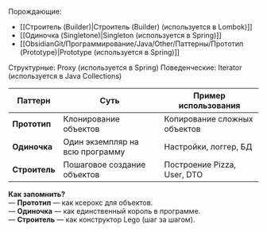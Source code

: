 Порождающие:
 - [[Строитель (Builder)|Строитель (Builder) (используется в Lombok)]]
 - [[Одиночка (Singletone)|Singleton (используется в Spring)]]
 - [[ObsidianGit/Программирование/Java/Other/Паттерны/Прототип (Prototype)|Prototype (используется в Spring)]]

Структурные: Proxy (используется в Spring)
Поведенческие: Iterator (используется в Java Collections)

| Паттерн    | Суть                          | Пример использования          |
|------------|-------------------------------|-------------------------------|
| **Прототип** | Клонирование объектов        | Копирование сложных объектов |
| **Одиночка** | Один экземпляр на всю программу | Настройки, логгер, БД        |
| **Строитель** | Пошаговое создание объектов  | Построение Pizza, User, DTO  |

**Как запомнить?**  
— **Прототип** — как ксерокс для объектов.  
— **Одиночка** — как единственный король в программе.  
— **Строитель** — как конструктор Lego (шаг за шагом).  